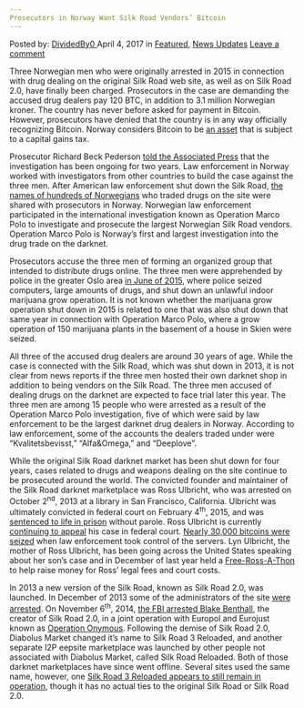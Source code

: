 ```yaml
---
Prosecutors in Norway Want Silk Road Vendors’ Bitcoin
---
```

<article class="post-listing post-18990 post type-post status-publish format-standard has-post-thumbnail hentry  tag-bitcoin tag-norway tag-prosecutors tag-road tag-silk tag-vendors">
    <div class="post-inner">
        <span>Posted by: <a href="https://www.deepdotweb.com/author/dividedby0/" title="">DividedBy0 </a></span>
    <span>April 4, 2017</span>
    <span>in <a href="https://www.deepdotweb.com/category/deepdot-news/" rel="category tag">Featured</a>, <a href="https://www.deepdotweb.com/category/news-updates/" rel="category tag">News Updates</a></span>
    <span><a href="https://www.deepdotweb.com/2017/04/04/prosecutors-norway-want-silk-road-vendors-bitcoin/#respond">Leave a comment</a></span>
    </p>
    <div class="clear"></div>
    <div class="entry">
    <p>Three Norwegian men who were originally arrested in 2015 in connection with drug dealing on the original Silk Road web site, as well as on Silk Road 2.0, have finally been charged. Prosecutors in the case are demanding the accused drug dealers pay 120 BTC, in addition to 3.1 million Norwegian kroner. The country has never before asked for payment in Bitcoin. However, prosecutors have denied that the country is in any way officially recognizing Bitcoin. Norway considers Bitcoin to be <a href="https://cointelegraph.com/news/norway_deems_bitcoin_a_taxable_asset_not_a_currency">an asset</a> that is subject to a capital gains tax.</p>
    <p>Prosecutor Richard Beck Pederson <a href="http://hosted.ap.org/dynamic/stories/E/EU_NORWAY_BITCOIN?SITE=AP&amp;SECTION=HOME&amp;TEMPLATE=DEFAULT&amp;CTIME=2017-03-10-06-25-46">told the Associated Press</a> that the investigation has been ongoing for two years. Law enforcement in Norway worked with investigators from other countries to build the case against the three men. After American law enforcement shut down the Silk Road, <a href="https://www.deepdotweb.com/2016/04/21/15-people-arrested-in-norways-biggest-dark-net-drug-bust/">the names of hundreds of Norwegians</a> who traded drugs on the site were shared with prosecutors in Norway. Norwegian law enforcement participated in the international investigation known as Operation Marco Polo to investigate and prosecute the largest Norwegian Silk Road vendors. Operation Marco Polo is Norway’s first and largest investigation into the drug trade on the darknet.</p>
    <p>Prosecutors accuse the three men of forming an organized group that intended to distribute drugs online. The three men were apprehended by police in the greater Oslo area <a href="https://www.deepdotweb.com/2015/06/09/unnamed-vendor-arrested-in-norway/">in June of 2015</a>, where police seized computers, large amounts of drugs, and shut down an unlawful indoor marijuana grow operation. It is not known whether the marijuana grow operation shut down in 2015 is related to one that was also shut down that same year in connection with Operation Marco Polo, where a grow operation of 150 marijuana plants in the basement of a house in Skien were seized.</p>
    <p>All three of the accused drug dealers are around 30 years of age. While the case is connected with the Silk Road, which was shut down in 2013, it is not clear from news reports if the three men hosted their own darknet shop in addition to being vendors on the Silk Road. The three men accused of dealing drugs on the darknet are expected to face trial later this year. The three men are among 15 people who were arrested as a result of the Operation Marco Polo investigation, five of which were said by law enforcement to be the largest darknet drug dealers in Norway. According to law enforcement, some of the accounts the dealers traded under were “Kvalitetsbevisst,” “Alfa&amp;Omega,” and “Deeplove”.</p>
    <p>While the original Silk Road darknet market has been shut down for four years, cases related to drugs and weapons dealing on the site continue to be prosecuted around the world. The convicted founder and maintainer of the Silk Road darknet marketplace was Ross Ulbricht, who was arrested on October 2<sup>nd</sup>, 2013 at a library in San Francisco, California. Ulbricht was ultimately convicted in federal court on February 4<sup>th</sup>, 2015, and was <a href="https://www.deepdotweb.com/2015/05/30/silk-road-admin-ross-ulbricht-dpr-sentenced-to-life-in-prison/">sentenced to life in prison</a> without parole. Ross Ulbricht is currently <a href="https://www.deepdotweb.com/2016/01/23/ross-ulbrichts-defense-focuses-on-corrupt-federal-agents-in-appeal/">continuing to appeal</a> his case in federal court. <a href="https://www.deepdotweb.com/2014/06/12/30000-seized-bitcoins-from-silk-road-are-up-for-sale/">Nearly 30,000 bitcoins were seized</a> when law enforcement took control of the servers. Lyn Ulbricht, the mother of Ross Ulbricht, has been going across the United States speaking about her son’s case and in December of last year held a <a href="https://www.deepdotweb.com/2017/01/08/ross-ulbricht-legal-defense-fund-hacked/">Free-Ross-A-Thon</a> to help raise money for Ross’ legal fees and court costs.</p>
    <p>In 2013 a new version of the Silk Road, known as Silk Road 2.0, was launched. In December of 2013 some of the administrators of the site <a href="https://www.deepdotweb.com/2015/01/20/silk-road-moderator-doctorclu-arrested/">were arrested</a>. On November 6<sup>th</sup>, 2014, <a href="https://www.deepdotweb.com/2014/11/06/official-silk-road-2-0-admin-charged-manhattan-federal-court/">the FBI arrested Blake Benthall</a>, the creator of Silk Road 2.0, in a joint operation with Europol and Eurojust known as <a href="https://www.deepdotweb.com/tag/operation-onymous/">Operation Onymous</a>. Following the demise of Silk Road 2.0, Diabolus Market changed it’s name to Silk Road 3 Reloaded, and another separate I2P eepsite marketplace was launched by other people not associated with Diabolus Market, called Silk Road Reloaded. Both of those darknet marketplaces have since went offline. Several sites used the same name, however, one <a href="https://www.deepdotweb.com/marketplace-directory/listing/silk-road-3/">Silk Road 3 Reloaded appears to still remain in operation</a>, though it has no actual ties to the original Silk Road or Silk Road 2.0.</p>
    </div>
    <span style="display:none"><a href="https://www.deepdotweb.com/tag/bitcoin/" rel="tag">bitcoin</a> <a href="https://www.deepdotweb.com/tag/norway/" rel="tag">norway</a> <a href="https://www.deepdotweb.com/tag/prosecutors/" rel="tag">prosecutors</a>  <a href="https://www.deepdotweb.com/tag/vendors/" rel="tag">vendors</a></span> <span style="display:none" class="updated">2017-04-04</span>
    <div style="display:none" class="vcard author" itemprop="author" itemscope itemtype="http://schema.org/Person"><strong class="fn" itemprop="name"><a href="https://www.deepdotweb.com/author/dividedby0/" title="Posts by DividedBy0" rel="author">DividedBy0</a></strong></div>
    </div>
</article>

